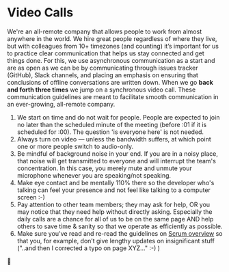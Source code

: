 # Video Calls

We're an all-remote company that allows people to work from almost anywhere in the world.
We hire great people regardless of where they live, but with colleagues from 10+ timezones (and counting)
it’s important for us to practice clear communication that helps us stay connected and get things done.
For this, we use asynchronous communication as a start and are as open as we can be by communicating
through issues tracker (GitHub), Slack channels, and placing an emphasis on ensuring that conclusions
of offline conversations are written down.
When we go **back and forth three times** we jump on a synchronous video call.
These communication guidelines are meant to facilitate smooth communication in an ever-growing, all-remote company.

1.  We start on time and do not wait for people. People are expected to join no later than the scheduled minute of the meeting (before :01 if it is scheduled for :00). The question 'is everyone here' is not needed.
1.  Always turn on video — unless the bandwidth suffers, at which point one or more people switch to audio-only.
1.  Be mindful of background noise in your end. If you are in a noisy place, that noise will get transmitted to everyone
    and will interrupt the team's concentration. In this case, you merely mute and unmute your microphone
    whenever you are speaking/not speaking.
1.  Make eye contact and be mentally 110% there so the developer who's talking can feel your presence
    and not feel like talking to a computer screen :-)
1.  Pay attention to other team members; they may ask for help, OR you may notice that they need help without directly asking.
    Especially the daily calls are a chance for all of us to be on the same page AND help others to save time & sanity so that we operate as efficiently as possible.
1.  Make sure you've read and re-read the guidelines on [Scrum overview](/outdated/scrum/README.md) so that you, for example, don’t give lengthy updates on insignificant stuff ("..and then I corrected a typo on page XYZ..." :-) )

🦄
